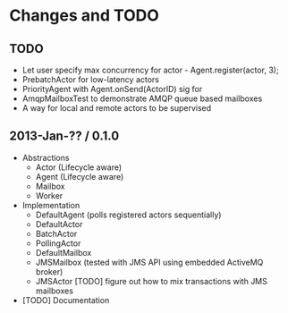 # Changes and TODO

## TODO

* Let user specify max concurrency for actor - Agent.register(actor, 3);
* PrebatchActor for low-latency actors
* PriorityAgent with Agent.onSend(ActorID) sig for
* AmqpMailboxTest to demonstrate AMQP queue based mailboxes
* A way for local and remote actors to be supervised

## 2013-Jan-?? / 0.1.0

* Abstractions
  * Actor (Lifecycle aware)
  * Agent (Lifecycle aware)
  * Mailbox
  * Worker
* Implementation
  * DefaultAgent (polls registered actors sequentially)
  * DefaultActor
  * BatchActor
  * PollingActor
  * DefaultMailbox
  * JMSMailbox (tested with JMS API using embedded ActiveMQ broker)
  * JMSActor [TODO] figure out how to mix transactions with JMS mailboxes
* [TODO] Documentation
